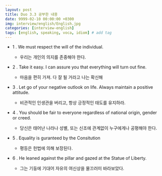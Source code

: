 ```yaml
---
layout: post
title: Duo 3.3 공부한 내용
date: 9999-02-10 00:00:00 +0300
img: interview/english/English.jpg
categories: [interview-english] 
tags: [english, speaking, voca, idiom] # add tag
---
```


+ 1 . We must respect the will of the individual.
    + 우리는 개인의 의지를 존중해야 한다.
        
+ 2 . Take it easy. I can assure you that everything will turn out fine.
    + 마음을 편히 가져. 다 잘 될 거라고 나는 확신해
        
+ 3 . Let go of your negative outlook on life. Always maintain a positive attitude.
    + 비관적인 인생관을 버리고, 항상 긍정적인 태도를 유지하라.
    
+ 4 . You should be fair to everyone regardless of national origin, gender or creed.
    + 당신은 태어난 나라나 성별, 또는 신조에 관계없이 누구에게나 공평해야 한다.

+ 5 . Equality is guranteed by the Consitution
    + 평등은 헌법에 의해 보장된다.
    
+ 6 . He leaned against the pillar and gazed at the Statue of Liberty.
    + 그는 기둥에 기대어 자유의 여신상을 물끄러미 바라보았다.
